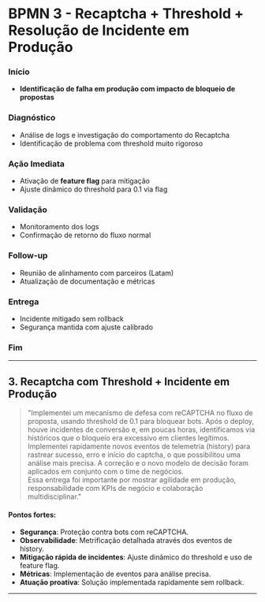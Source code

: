 # **BPMN 3 - Recaptcha + Threshold + Resolução de Incidente em Produção**

### **Início**
- **Identificação de falha em produção com impacto de bloqueio de propostas**

### **Diagnóstico**
- Análise de logs e investigação do comportamento do Recaptcha
- Identificação de problema com threshold muito rigoroso

### **Ação Imediata**
- Ativação de **feature flag** para mitigação
- Ajuste dinâmico do threshold para 0.1 via flag

### **Validação**
- Monitoramento dos logs
- Confirmação de retorno do fluxo normal

### **Follow-up**
- Reunião de alinhamento com parceiros (Latam)
- Atualização de documentação e métricas

### **Entrega**
- Incidente mitigado sem rollback
- Segurança mantida com ajuste calibrado

### **Fim**

---

## **3. Recaptcha com Threshold + Incidente em Produção**

> "Implementei um mecanismo de defesa com reCAPTCHA no fluxo de proposta, usando threshold de 0.1 para bloquear bots. Após o deploy, houve incidentes de conversão e, em poucas horas, identificamos via históricos que o bloqueio era excessivo em clientes legítimos.  
Implementei rapidamente novos eventos de telemetria (history) para rastrear sucesso, erro e início do captcha, o que possibilitou uma análise mais precisa. A correção e o novo modelo de decisão foram aplicados em conjunto com o time de negócios.  
Essa entrega foi importante por mostrar agilidade em produção, responsabilidade com KPIs de negócio e colaboração multidisciplinar."

#### **Pontos fortes**:
- **Segurança**: Proteção contra bots com reCAPTCHA.
- **Observabilidade**: Metrificação detalhada através dos eventos de history.
- **Mitigação rápida de incidentes**: Ajuste dinâmico do threshold e uso de feature flag.
- **Métricas**: Implementação de eventos para análise precisa.
- **Atuação proativa**: Solução implementada rapidamente sem rollback.

---
